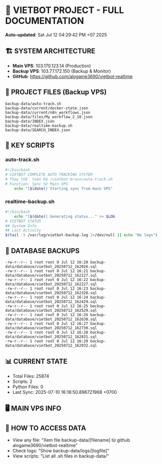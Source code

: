 # 🤖 VIETBOT PROJECT - FULL DOCUMENTATION
**Auto-updated**: Sat Jul 12 04:29:42 PM +07 2025

## 🏗️ SYSTEM ARCHITECTURE
- **Main VPS**: 103.170.123.14 (Production)
- **Backup VPS**: 103.77.172.150 (Backup & Monitor)
- **GitHub**: https://github.com/alogame3690/vietbot-realtime

## 📁 PROJECT FILES (Backup VPS)
```
backup-data/auto-track.sh
backup-data/current/docker-state.json
backup-data/current/n8n_workflows.json
backup-data/files/My_workflow_2_10.json
backup-data/INDEX.json
backup-data/realtime-backup.sh
backup-data/SEARCH_INDEX.json
```

## 🔧 KEY SCRIPTS
### auto-track.sh
```bash
#!/bin/bash
# VIETBOT COMPLETE AUTO TRACKING SYSTEM
# Thay thế toàn bộ /vietbot-brain/auto-track.sh
# Function: Sync từ Main VPS
    echo "[$(date)] Starting sync from main VPS"
```
### realtime-backup.sh
```bash
#!/bin/bash
    echo "[$(date)] Generating status..." >> $LOG
# VIETBOT STATUS
## System Info
## Last Activity
$(tail -5 /var/log/vietbot-backup.log 2>/dev/null || echo "No logs")
```

## 💾 DATABASE BACKUPS
```
-rw-r--r-- 1 root root 0 Jul 12 16:20 backup-data/database/vietbot_20250712_162026.sql
-rw-r--r-- 1 root root 0 Jul 12 16:21 backup-data/database/vietbot_20250712_162127.sql
-rw-r--r-- 1 root root 0 Jul 12 16:22 backup-data/database/vietbot_20250712_162227.sql
-rw-r--r-- 1 root root 0 Jul 12 16:23 backup-data/database/vietbot_20250712_162328.sql
-rw-r--r-- 1 root root 0 Jul 12 16:24 backup-data/database/vietbot_20250712_162429.sql
-rw-r--r-- 1 root root 0 Jul 12 16:25 backup-data/database/vietbot_20250712_162529.sql
-rw-r--r-- 1 root root 0 Jul 12 16:26 backup-data/database/vietbot_20250712_162630.sql
-rw-r--r-- 1 root root 0 Jul 12 16:27 backup-data/database/vietbot_20250712_162730.sql
-rw-r--r-- 1 root root 0 Jul 12 16:28 backup-data/database/vietbot_20250712_162831.sql
-rw-r--r-- 1 root root 0 Jul 12 16:29 backup-data/database/vietbot_20250712_162932.sql
```

## 📊 CURRENT STATE
- Total Files: 25874
- Scripts: 2
- Python Files: 0
- Last Sync: 2025-07-10 16:18:50.896721968 +0700

## 🖥️ MAIN VPS INFO


## 🚨 HOW TO ACCESS DATA
- View any file: "Xem file backup-data/[filename] từ github alogame3690/vietbot-realtime"
- Check logs: "Show backup-data/logs/[logfile]"
- View scripts: "List all .sh files in backup-data/"
